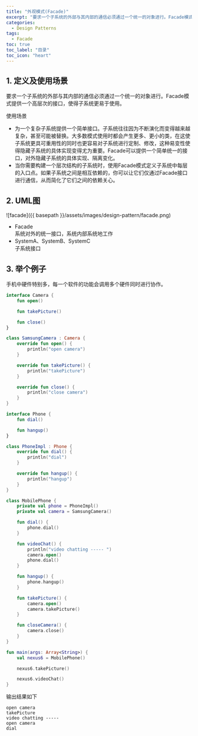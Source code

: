 ```yaml
---
title: "外观模式(Facade)"
excerpt: "要求一个子系统的外部与其内部的通信必须通过一个统一的对象进行。Facade模式提供一个高层次的接口，使得子系统更易于使用"
categories:
  - Design Patterns
tags:
  - Facade
toc: true
toc_label: "目录"
toc_icon: "heart"
---
```


## 1. 定义及使用场景
要求一个子系统的外部与其内部的通信必须通过一个统一的对象进行。Facade模式提供一个高层次的接口，使得子系统更易于使用。

使用场景  
- 为一个复杂子系统提供一个简单接口。子系统往往因为不断演化而变得越来越复杂，甚至可能被替换。大多数模式使用时都会产生更多、更小的类，在这使子系统更具可重用性的同时也更容易对子系统进行定制、修改，这种易变性使得隐藏子系统的具体实现变得尤为重要。Facade可以提供一个简单统一的接口，对外隐藏子系统的具体实现、隔离变化。
- 当你需要构建一个层次结构的子系统时，使用Facade模式定义子系统中每层的入口点。如果子系统之间是相互依赖的，你可以让它们仅通过Facade接口进行通信，从而简化了它们之间的依赖关心。

## 2. UML图
![facade]({{ basepath }}/assets/images/design-pattern/facade.png)

- Facade  
  系统对外的统一接口，系统内部系统地工作
- SystemA、SystemB、SystemC  
  子系统接口

## 3. 举个例子
手机中硬件特别多，每一个软件的功能会调用多个硬件同时进行协作。

```kotlin
interface Camera {
    fun open()

    fun takePicture()

    fun close()
}

class SamsungCamera : Camera {
    override fun open() {
        println("open camera")
    }

    override fun takePicture() {
        println("takePicture")
    }

    override fun close() {
        println("close camera")
    }
}

interface Phone {
    fun dial()

    fun hangup()
}

class PhoneImpl : Phone {
    override fun dial() {
        println("dial")
    }

    override fun hangup() {
        println("hangup")
    }
}

class MobilePhone {
    private val phone = PhoneImpl()
    private val camera = SamsungCamera()

    fun dial() {
        phone.dial()
    }

    fun videoChat() {
        println("video chatting ----- ")
        camera.open()
        phone.dial()
    }

    fun hangup() {
        phone.hangup()
    }

    fun takePicture() {
        camera.open()
        camera.takePicture()
    }

    fun closeCamera() {
        camera.close()
    }
}

fun main(args: Array<String>) {
    val nexus6 = MobilePhone()

    nexus6.takePicture()

    nexus6.videoChat()
}
```

输出结果如下
```text
open camera
takePicture
video chatting -----
open camera
dial
```
